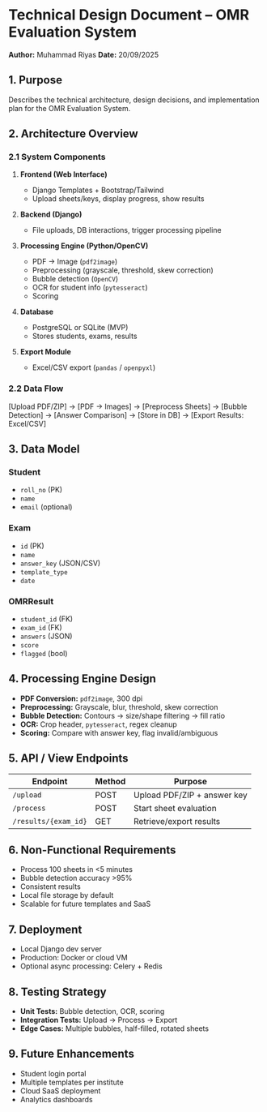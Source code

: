 # Technical Design Document – OMR Evaluation System

**Author:** Muhammad Riyas
**Date:** 20/09/2025


## 1. Purpose
Describes the technical architecture, design decisions, and implementation plan for the OMR Evaluation System.


## 2. Architecture Overview

### 2.1 System Components
1. **Frontend (Web Interface)**
   - Django Templates + Bootstrap/Tailwind
   - Upload sheets/keys, display progress, show results

2. **Backend (Django)**
   - File uploads, DB interactions, trigger processing pipeline

3. **Processing Engine (Python/OpenCV)**
   - PDF → Image (`pdf2image`)
   - Preprocessing (grayscale, threshold, skew correction)
   - Bubble detection (`OpenCV`)
   - OCR for student info (`pytesseract`)
   - Scoring

4. **Database**
   - PostgreSQL or SQLite (MVP)
   - Stores students, exams, results

5. **Export Module**
   - Excel/CSV export (`pandas` / `openpyxl`)


### 2.2 Data Flow
[Upload PDF/ZIP] → [PDF → Images] → [Preprocess Sheets] → [Bubble Detection] → [Answer Comparison] → [Store in DB] → [Export Results: Excel/CSV]


## 3. Data Model

### Student
- `roll_no` (PK)
- `name`
- `email` (optional)

### Exam
- `id` (PK)
- `name`
- `answer_key` (JSON/CSV)
- `template_type`
- `date`

### OMRResult
- `student_id` (FK)
- `exam_id` (FK)
- `answers` (JSON)
- `score`
- `flagged` (bool)


## 4. Processing Engine Design
- **PDF Conversion:** `pdf2image`, 300 dpi
- **Preprocessing:** Grayscale, blur, threshold, skew correction
- **Bubble Detection:** Contours → size/shape filtering → fill ratio
- **OCR:** Crop header, `pytesseract`, regex cleanup
- **Scoring:** Compare with answer key, flag invalid/ambiguous


## 5. API / View Endpoints

| Endpoint | Method | Purpose |
|----------|--------|---------|
| `/upload` | POST | Upload PDF/ZIP + answer key |
| `/process` | POST | Start sheet evaluation |
| `/results/{exam_id}` | GET | Retrieve/export results |


## 6. Non-Functional Requirements
- Process 100 sheets in <5 minutes
- Bubble detection accuracy >95%
- Consistent results
- Local file storage by default
- Scalable for future templates and SaaS


## 7. Deployment
- Local Django dev server
- Production: Docker or cloud VM
- Optional async processing: Celery + Redis


## 8. Testing Strategy
- **Unit Tests:** Bubble detection, OCR, scoring
- **Integration Tests:** Upload → Process → Export
- **Edge Cases:** Multiple bubbles, half-filled, rotated sheets


## 9. Future Enhancements
- Student login portal
- Multiple templates per institute
- Cloud SaaS deployment
- Analytics dashboards

